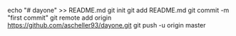 echo "# dayone" >> README.md
git init
git add README.md
git commit -m "first commit"
git remote add origin https://github.com/ascheller93/dayone.git
git push -u origin master
